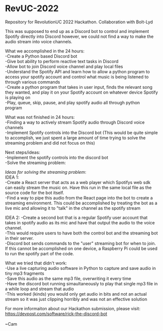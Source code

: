 # RevUC-2022
Repository for RevolutionUC 2022 Hackathon. Collaboration with Bolt-Lyd


This was supposed to end up as a Discord bot to control and implement Spotify directly into Discord however, we could not find a way to make the audio stream into voice channels.

What we accomplished in the 24 hours:<br>
-Create a Python based Discord bot<br>
-Give bot ability to perform reactive text tasks in Discord<br>
-Allow bot to join Discord voice channel and play local files<br>
-Understand the Spotify API and learn how to allow a python program to access your spotify account and control what music is being listened to through various commands<br>
-Create a python program that takes in user input, finds the relevant song they wanted, and play it on your Spotify account on whatever device Spotify is playing on<br>
-Play, queue, skip, pause, and play spotify audio all through python program<br>

What was not finished in 24 hours:<br>
-Finding a way to actively stream Spotify audio through Discord voice channels<br>
-Implement Spotify controls into the Discord bot (This would be quite simple to accomplish, we just spent a large amount of time trying to solve the streaming problem and did not focus on this)<br>
 
Next steps/ideas:<br>
-Implement the spotify controls into the discord bot<br>
-Solve the streaming problem:<br>
  
*Ideas for solving the streaming problem*:<br>
IDEA 1:<br>
-Create a React server that acts as a web player which Spotifys web sdk can easily stream the music on. Have this run in the same local file as the source code for the bot itself.<br>
-Find a way to pipe this audio from the React page into the bot to create a streaming environment. This could be accomplished by treating the bot as a live mic and allowing it to "talk" in the channel as the spotify stream<br>
    
IDEA 2:
-Create a second bot that is a regular Spotify user account that takes in spotify audio as its mic and have that output the audio to the voice channel.<br>
-This would require users to have both the control bot and the streaming bot in their server.<br>
-Discord bot sends commands to the "user" streaming bot for when to join. If this cannot be accomplished on one device, a Raspberry Pi could be used to run the spotify part of the code.<br>
 
What we tried that didn't work:<br>
-Use a live capturing audio software in Python to capture and save audio in tiny mp3 fragments<br>
-Save this audio as the same mp3 file, overwriting it every time<br>
-Have the discord bot running simaultaneously to play that single mp3 file in a while loop and stream that audio<br>
-This worked (kinds) you would only get audio in bits and not an actual stream so it was just clipping horribly and was not an effective solution<br>

For more informaiton about our Hackathon submission, please visit: https://devpost.com/software/rick-the-discord-bot<br>
<br>
  ~Cam
